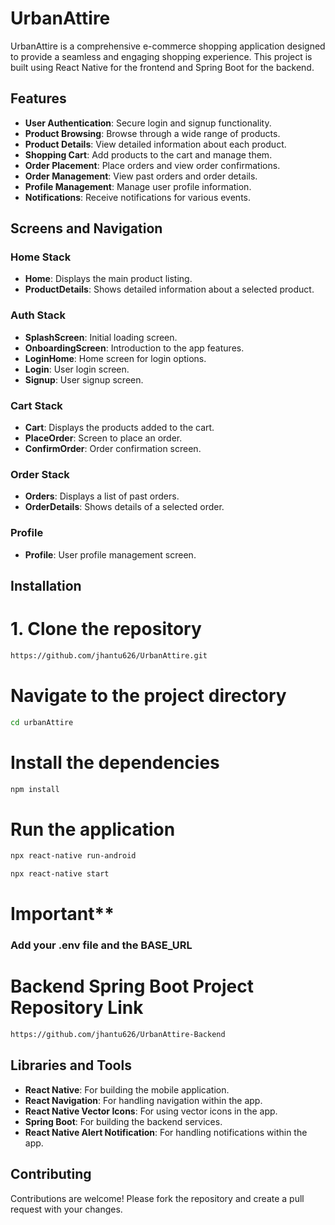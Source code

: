 # UrbanAttire

UrbanAttire is a comprehensive e-commerce shopping application designed to provide a seamless and engaging shopping experience. This project is built using React Native for the frontend and Spring Boot for the backend.

## Features

- **User Authentication**: Secure login and signup functionality.
- **Product Browsing**: Browse through a wide range of products.
- **Product Details**: View detailed information about each product.
- **Shopping Cart**: Add products to the cart and manage them.
- **Order Placement**: Place orders and view order confirmations.
- **Order Management**: View past orders and order details.
- **Profile Management**: Manage user profile information.
- **Notifications**: Receive notifications for various events.

## Screens and Navigation

### Home Stack

- **Home**: Displays the main product listing.
- **ProductDetails**: Shows detailed information about a selected product.

### Auth Stack

- **SplashScreen**: Initial loading screen.
- **OnboardingScreen**: Introduction to the app features.
- **LoginHome**: Home screen for login options.
- **Login**: User login screen.
- **Signup**: User signup screen.

### Cart Stack

- **Cart**: Displays the products added to the cart.
- **PlaceOrder**: Screen to place an order.
- **ConfirmOrder**: Order confirmation screen.

### Order Stack

- **Orders**: Displays a list of past orders.
- **OrderDetails**: Shows details of a selected order.

### Profile

- **Profile**: User profile management screen.

## Installation

# 1. Clone the repository
```bash
https://github.com/jhantu626/UrbanAttire.git
```

# Navigate to the project directory
```bash
cd urbanAttire
```

# Install the dependencies
```bash
npm install
```

# Run the application
```bash
npx react-native run-android
```

```bash
npx react-native start
```
# Important**
### Add your .env file and the BASE_URL

# Backend Spring Boot Project Repository Link
```bash
https://github.com/jhantu626/UrbanAttire-Backend
```

## Libraries and Tools

- **React Native**: For building the mobile application.
- **React Navigation**: For handling navigation within the app.
- **React Native Vector Icons**: For using vector icons in the app.
- **Spring Boot**: For building the backend services.
- **React Native Alert Notification**: For handling notifications within the app.

## Contributing

Contributions are welcome! Please fork the repository and create a pull request with your changes.


